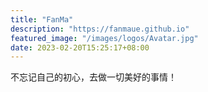 ```yaml
---
title: "FanMa"
description: "https://fanmaue.github.io"
featured_image: "/images/logos/Avatar.jpg"
date: 2023-02-20T15:25:17+08:00
---
```


不忘记自己的初心，去做一切美好的事情！
